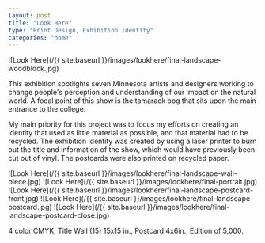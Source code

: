 ```yaml
---
layout: post
title: "Look Here"
type: "Print Design, Exhibition Identity"
categories: "home"
---
```


![Look Here](/{{ site.baseurl }}/images/lookhere/final-landscape-woodblock.jpg)

This exhibition spotlights seven Minnesota artists and designers working to change people's perception and understanding of our impact on the natural world. A focal point of this show is the tamarack bog that sits upon the main entrance to the college.

My main priority for this project was to focus my efforts on creating an identity that used as little material as possible, and that material had to be recycled. The exhibition identity was created by using a laser printer to burn out the title and information of the show, which would have previously been cut out of vinyl. The postcards were also printed on recycled paper.

![Look Here](/{{ site.baseurl }}/images/lookhere/final-landscape-wall-piece.jpg)
![Look Here](/{{ site.baseurl }}/images/lookhere/final-portrait.jpg)
![Look Here](/{{ site.baseurl }}/images/lookhere/final-landscape-postcard-front.jpg)
![Look Here](/{{ site.baseurl }}/images/lookhere/final-landscape-postcard.jpg)
![Look Here](/{{ site.baseurl }}/images/lookhere/final-landscape-postcard-close.jpg)

4 color CMYK, Title Wall (15) 15x15 in., Postcard 4x6in., Edition of 5,000.
